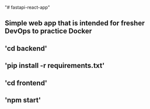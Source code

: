 "# fastapi-react-app" 
## Simple web app that is intended for fresher DevOps to practice Docker

## 'cd backend'
## 'pip install -r requirements.txt'

## 'cd frontend'
## 'npm start'


